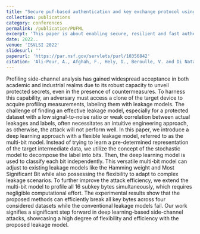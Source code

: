 ```yaml
---
title: "Secure puf-based authentication and key exchange protocol using machine learning"
collection: publications
category: conferences
permalink: /publication/PUFML
excerpt: 'This paper is about enabling secure, resilient and fast authentication and key exchange mechanism with PUF using machine learning.'
date: 2022..
venue: 'ISVLSI 2022'
slidesurl: ''
paperurl: 'https://par.nsf.gov/servlets/purl/10356842'
citation: 'Ali-Pour, A., Afghah, F., Hely, D., Beroulle, V. and Di Natale, G., 2022, July. Secure puf-based authentication and key exchange protocol using machine learning. In 2022 IEEE Computer Society Annual Symposium on VLSI (ISVLSI) (pp. 386-389). IEEE.'
---
```


Profiling side-channel analysis has gained widespread acceptance in both
academic and industrial realms due to its robust capacity to unveil protected secrets,
even in the presence of countermeasures. To harness this capability, an adversary must
access a clone of the target device to acquire profiling measurements, labeling them
with leakage models. The challenge of finding an effective leakage model, especially
for a protected dataset with a low signal-to-noise ratio or weak correlation between
actual leakages and labels, often necessitates an intuitive engineering approach, as
otherwise, the attack will not perform well.
In this paper, we introduce a deep learning approach with a flexible leakage model,
referred to as the multi-bit model. Instead of trying to learn a pre-determined
representation of the target intermediate data, we utilize the concept of the stochastic
model to decompose the label into bits. Then, the deep learning model is used
to classify each bit independently. This versatile multi-bit model can adjust to
existing leakage models like the Hamming weight and Most Significant Bit while also
possessing the flexibility to adapt to complex leakage scenarios. To further improve
the attack efficiency, we extend the multi-bit model to profile all 16 subkey bytes
simultaneously, which requires negligible computational effort. The experimental
results show that the proposed methods can efficiently break all key bytes across four
considered datasets while the conventional leakage models fail. Our work signifies
a significant step forward in deep learning-based side-channel attacks, showcasing a
high degree of flexibility and efficiency with the proposed leakage model.